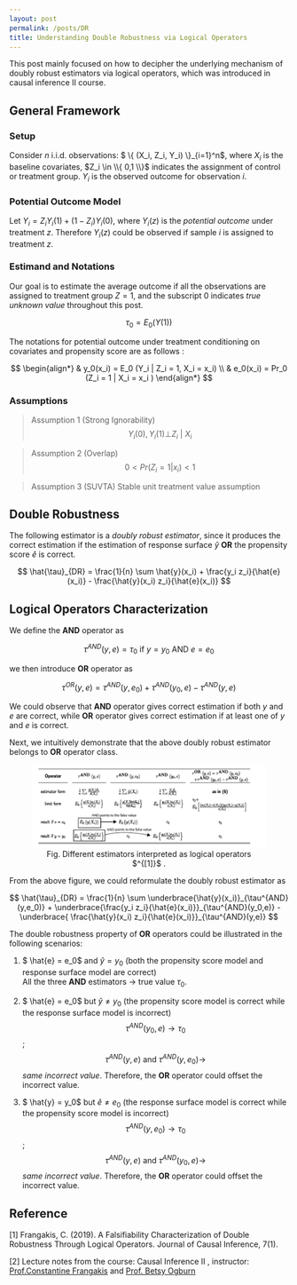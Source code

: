 ```yaml
---
layout: post
permalink: /posts/DR
title: Understanding Double Robustness via Logical Operators  
---
```

This post mainly focused on how to decipher the underlying mechanism of doubly robust estimators via logical operators, which was introduced in causal inference II course.

## General Framework
### Setup
Consider $n$ i.i.d. observations: $ \\{ (X_i, Z_i, Y_i) \\}_{i=1}^n$, where $X_i$ is the baseline covariates, $Z_i \in \\{ 0,1 \\}$ indicates the assignment of control or treatment group. $Y_i$ is the observed outcome for observation $i$.

### Potential Outcome Model
Let $Y_i = Z_i Y_i(1) + (1-Z_i) Y_i(0)$, where $Y_i(z)$ is the *potential outcome* under treatment $z$. Therefore $Y_i(z)$ could be observed if sample $i$ is assigned to treatment $z$.

### Estimand and Notations
Our goal is to estimate the average outcome if all the observations are assigned to treatment group $Z = 1$, and the subscript 0 indicates *true unknown value* throughout this post.

$$
\tau_0 = E_0 (Y(1))
$$

The notations for potential outcome under treatment conditioning on covariates and  propensity score are as follows :

$$
\begin{align*}
& y_0(x_i) = E_0 (Y_i | Z_i = 1, X_i = x_i) \\
& e_0(x_i) = Pr_0 (Z_i = 1 | X_i = x_i )
\end{align*}
$$


### Assumptions
> Assumption 1 (Strong Ignorability)
$$
Y_i(0), Y_i(1) \bot Z_i \ | \ X_i
$$

> Assumption 2 (Overlap)
$$
0< Pr(Z_i =1 | x_i) < 1
$$

> Assumption 3 (SUVTA)
Stable unit treatment value assumption



## Double Robustness
The following estimator is a *doubly robust estimator*, since it produces the correct estimation if the estimation of response surface $\hat{y}$ **OR** the propensity score $\hat{e}$ is correct.

$$
\hat{\tau}_{DR} = \frac{1}{n} \sum \hat{y}(x_i) + \frac{y_i z_i}{\hat{e}(x_i)}  - \frac{\hat{y}(x_i) z_i}{\hat{e}(x_i)}
$$

## Logical Operators Characterization
We define the **AND** operator as

$$
\tau^{AND}(y,e) = \tau_0 \ \text{if} \ y=y_0 \ \text{AND} \ e = e_0
$$

we then introduce **OR** operator as

$$
\tau^{OR}(y,e) = \tau^{AND}(y,e_0) + \tau^{AND}(y_0,e) - \tau^{AND}(y,e)  
$$

We could observe that **AND** operator gives correct estimation if both $y$ and $e$ are correct, while **OR** operator gives correct estimation if at least one of $y$ and $e$ is correct.

Next, we intuitively demonstrate that the above doubly robust estimator belongs to **OR** operator class.


<figure>
<center>
<img src="/img/blog_img/DR.PNG">
<figcaption>Fig. Different estimators interpreted as logical operators $^{[1]}$ .</figcaption>
</center>
</figure>

From the above figure, we could reformulate the doubly robust estimator as

$$
\hat{\tau}_{DR} = \frac{1}{n} \sum \underbrace{\hat{y}(x_i)}_{\tau^{AND}(y,e_0)} + \underbrace{\frac{y_i z_i}{\hat{e}(x_i)}}_{\tau^{AND}(y_0,e)}  - \underbrace{ \frac{\hat{y}(x_i) z_i}{\hat{e}(x_i)}}_{\tau^{AND}(y,e)}
$$

The double robustness property of **OR** operators could be illustrated in the following scenarios:

1. $ \hat{e} = e_0$ and $\hat{y} = y_0$ (both the propensity score model and response surface model are correct) <br>
All the three **AND** estimators $\to$ true value $\tau_0$.

2.  $ \hat{e} = e_0$ but $\hat{y} \neq y_0$ (the propensity score model is correct while the response surface model is incorrect) <br>
$$ \tau^{AND}(y_0,e) \to \tau_0$$; $$ \tau^{AND}(y,e) \ \text{and} \ \tau^{AND}(y,e_0) \to $$ *same incorrect value*. Therefore, the **OR** operator could offset the incorrect value.

3.  $ \hat{y} = y_0$ but $\hat{e} \neq e_0$ (the response surface model is correct while the propensity score model is incorrect) <br>
$$ \tau^{AND}(y,e_0) \to \tau_0$$; $$ \tau^{AND}(y,e) \ \text{and} \ \tau^{AND}(y_0,e) \to $$ *same incorrect value*. Therefore, the **OR** operator could offset the incorrect value.








## Reference
[1]    Frangakis, C. (2019). A Falsifiability Characterization of Double Robustness Through Logical Operators. Journal of Causal Inference, 7(1).

[2]    Lecture notes from the course: Causal Inference II , instructor: [Prof.Constantine Frangakis](http://www.biostat.jhsph.edu/~cfrangak/) and [Prof. Betsy Ogburn](https://www.eogburn.com/)
